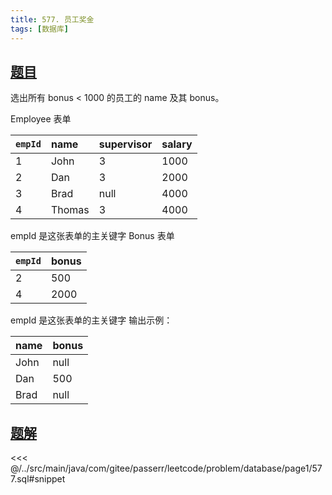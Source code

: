 ```yaml
---
title: 577. 员工奖金
tags: [数据库]
---
```


## [题目](https://leetcode.cn/problems/employee-bonus/)

选出所有 bonus < 1000 的员工的 name 及其 bonus。

Employee 表单

| `empId` | name   | supervisor | salary |
|:--------|:-------|:-----------|:-------|
| 1       | John   | 3          | 1000   |
| 2       | Dan    | 3          | 2000   |
| 3       | Brad   | null       | 4000   |
| 4       | Thomas | 3          | 4000   |

empId 是这张表单的主关键字
Bonus 表单

| `empId` | bonus |
|:--------|:------|
| 2       | 500   |
| 4       | 2000  |

empId 是这张表单的主关键字
输出示例：

| name | bonus |
|:-----|:------|
| John | null  |
| Dan  | 500   |
| Brad | null  |


## [题解](https://github.com/PasseRR/JavaLeetCode/blob/master/src/main/java/com/gitee/passerr/leetcode/problem/database/page1/577.sql)

<<< @/../src/main/java/com/gitee/passerr/leetcode/problem/database/page1/577.sql#snippet
